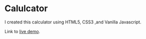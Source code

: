 # Calulcator
I created this calculator using HTML5, CSS3 ,and Vanilla Javascript.

Link to [live demo](https://losandies.github.io/vanilla_calc/).

